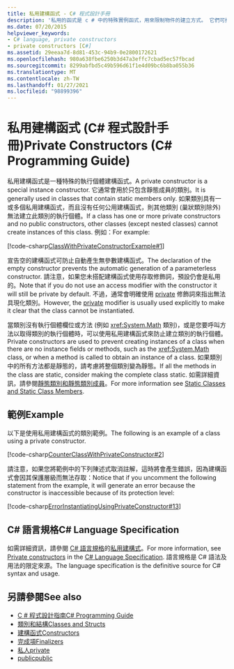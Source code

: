 ```yaml
---
title: 私用建構函式 - C# 程式設計手冊
description: '私用的函式是 c # 中的特殊實例函式，用來限制物件的建立方式。 它們可搭配 factory 方法或其他結構慣用語使用。'
ms.date: 07/20/2015
helpviewer_keywords:
- C# language, private constructors
- private constructors [C#]
ms.assetid: 29eeaa7d-8d81-453c-94b9-0e2800172621
ms.openlocfilehash: 980a638fbe6250b3d47a3effc7cbad5ec57fbcad
ms.sourcegitcommit: 8299abfbd5c49b596d61f1e4d09bc6b8ba055b36
ms.translationtype: MT
ms.contentlocale: zh-TW
ms.lasthandoff: 01/27/2021
ms.locfileid: "98899396"
---
```

# <a name="private-constructors-c-programming-guide"></a><span data-ttu-id="dc7a3-104">私用建構函式 (C# 程式設計手冊)</span><span class="sxs-lookup"><span data-stu-id="dc7a3-104">Private Constructors (C# Programming Guide)</span></span>

<span data-ttu-id="dc7a3-105">私用建構函式是一種特殊的執行個體建構函式。</span><span class="sxs-lookup"><span data-stu-id="dc7a3-105">A private constructor is a special instance constructor.</span></span> <span data-ttu-id="dc7a3-106">它通常會用於只包含靜態成員的類別。</span><span class="sxs-lookup"><span data-stu-id="dc7a3-106">It is generally used in classes that contain static members only.</span></span> <span data-ttu-id="dc7a3-107">如果類別具有一或多個私用建構函式，而且沒有任何公用建構函式，則其他類別 (巢狀類別除外) 無法建立此類別的執行個體。</span><span class="sxs-lookup"><span data-stu-id="dc7a3-107">If a class has one or more private constructors and no public constructors, other classes (except nested classes) cannot create instances of this class.</span></span> <span data-ttu-id="dc7a3-108">例如：</span><span class="sxs-lookup"><span data-stu-id="dc7a3-108">For example:</span></span>  
  
 [!code-csharp[ClassWithPrivateConstructorExample#1](snippets/private-constructors/Program.cs#1)]
  
 <span data-ttu-id="dc7a3-109">宣告空的建構函式可防止自動產生無參數建構函式。</span><span class="sxs-lookup"><span data-stu-id="dc7a3-109">The declaration of the empty constructor prevents the automatic generation of a parameterless constructor.</span></span> <span data-ttu-id="dc7a3-110">請注意，如果您未搭配建構函式使用存取修飾詞，預設仍會是私用的。</span><span class="sxs-lookup"><span data-stu-id="dc7a3-110">Note that if you do not use an access modifier with the constructor it will still be private by default.</span></span> <span data-ttu-id="dc7a3-111">不過，通常會明確使用 [private](../../language-reference/keywords/private.md) 修飾詞來指出無法具現化類別。</span><span class="sxs-lookup"><span data-stu-id="dc7a3-111">However, the [private](../../language-reference/keywords/private.md) modifier is usually used explicitly to make it clear that the class cannot be instantiated.</span></span>  
  
 <span data-ttu-id="dc7a3-112">當類別沒有執行個體欄位或方法 (例如 <xref:System.Math> 類別)，或是您要呼叫方法以取得類別的執行個體時，可以使用私用建構函式來防止建立類別的執行個體。</span><span class="sxs-lookup"><span data-stu-id="dc7a3-112">Private constructors are used to prevent creating instances of a class when there are no instance fields or methods, such as the <xref:System.Math> class, or when a method is called to obtain an instance of a class.</span></span> <span data-ttu-id="dc7a3-113">如果類別中的所有方法都是靜態的，請考慮將整個類別變為靜態。</span><span class="sxs-lookup"><span data-stu-id="dc7a3-113">If all the methods in the class are static, consider making the complete class static.</span></span> <span data-ttu-id="dc7a3-114">如需詳細資訊，請參閱[靜態類別和靜態類別成員](./static-classes-and-static-class-members.md)。</span><span class="sxs-lookup"><span data-stu-id="dc7a3-114">For more information see [Static Classes and Static Class Members](./static-classes-and-static-class-members.md).</span></span>  
  
## <a name="example"></a><span data-ttu-id="dc7a3-115">範例</span><span class="sxs-lookup"><span data-stu-id="dc7a3-115">Example</span></span>  

 <span data-ttu-id="dc7a3-116">以下是使用私用建構函式的類別範例。</span><span class="sxs-lookup"><span data-stu-id="dc7a3-116">The following is an example of a class using a private constructor.</span></span>  
  
 [!code-csharp[CounterClassWithPrivateConstructor#2](snippets/private-constructors/Program.cs#2)]
  
 <span data-ttu-id="dc7a3-117">請注意，如果您將範例中的下列陳述式取消註解，這時將會產生錯誤，因為建構函式會因其保護層級而無法存取：</span><span class="sxs-lookup"><span data-stu-id="dc7a3-117">Notice that if you uncomment the following statement from the example, it will generate an error because the constructor is inaccessible because of its protection level:</span></span>  
  
 [!code-csharp[ErrorInstantiatingUsingPrivateConstructor#13](snippets/private-constructors/Program.cs#3)]
  
## <a name="c-language-specification"></a><span data-ttu-id="dc7a3-118">C# 語言規格</span><span class="sxs-lookup"><span data-stu-id="dc7a3-118">C# Language Specification</span></span>  

<span data-ttu-id="dc7a3-119">如需詳細資訊，請參閱 [C# 語言規格](/dotnet/csharp/language-reference/language-specification/introduction)的[私用建構式](~/_csharplang/spec/classes.md#private-constructors)。</span><span class="sxs-lookup"><span data-stu-id="dc7a3-119">For more information, see [Private constructors](~/_csharplang/spec/classes.md#private-constructors) in the [C# Language Specification](/dotnet/csharp/language-reference/language-specification/introduction).</span></span> <span data-ttu-id="dc7a3-120">語言規格是 C# 語法及用法的限定來源。</span><span class="sxs-lookup"><span data-stu-id="dc7a3-120">The language specification is the definitive source for C# syntax and usage.</span></span>
  
## <a name="see-also"></a><span data-ttu-id="dc7a3-121">另請參閱</span><span class="sxs-lookup"><span data-stu-id="dc7a3-121">See also</span></span>

- [<span data-ttu-id="dc7a3-122">C # 程式設計指南</span><span class="sxs-lookup"><span data-stu-id="dc7a3-122">C# Programming Guide</span></span>](../index.md)
- [<span data-ttu-id="dc7a3-123">類別和結構</span><span class="sxs-lookup"><span data-stu-id="dc7a3-123">Classes and Structs</span></span>](./index.md)
- [<span data-ttu-id="dc7a3-124">建構函式</span><span class="sxs-lookup"><span data-stu-id="dc7a3-124">Constructors</span></span>](./constructors.md)
- [<span data-ttu-id="dc7a3-125">完成項</span><span class="sxs-lookup"><span data-stu-id="dc7a3-125">Finalizers</span></span>](./destructors.md)
- [<span data-ttu-id="dc7a3-126">私人</span><span class="sxs-lookup"><span data-stu-id="dc7a3-126">private</span></span>](../../language-reference/keywords/private.md)
- [<span data-ttu-id="dc7a3-127">public</span><span class="sxs-lookup"><span data-stu-id="dc7a3-127">public</span></span>](../../language-reference/keywords/public.md)
